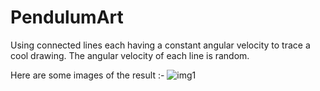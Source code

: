 # PendulumArt
Using connected lines each having a constant angular velocity to trace a cool drawing.
The angular velocity of each line is random.

Here are some images of the result :-
![img1](https://user-images.githubusercontent.com/73064360/119468223-dd786900-bd63-11eb-96f2-0018c0486933.png)
